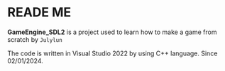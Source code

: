 # READE ME
 **GameEngine_SDL2** is a project used to learn how to make a game from scratch by `Julylun`



 The code is written in Visual Studio 2022 by using C++ language.
 Since 02/01/2024.

